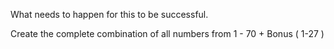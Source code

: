 What needs to happen for this to be successful. 

Create the complete combination of all numbers from 1 - 70 + Bonus ( 1-27 ) 
